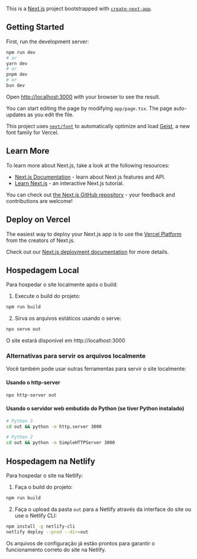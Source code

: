 This is a [Next.js](https://nextjs.org) project bootstrapped with [`create-next-app`](https://nextjs.org/docs/app/api-reference/cli/create-next-app).

## Getting Started

First, run the development server:

```bash
npm run dev
# or
yarn dev
# or
pnpm dev
# or
bun dev
```

Open [http://localhost:3000](http://localhost:3000) with your browser to see the result.

You can start editing the page by modifying `app/page.tsx`. The page auto-updates as you edit the file.

This project uses [`next/font`](https://nextjs.org/docs/app/building-your-application/optimizing/fonts) to automatically optimize and load [Geist](https://vercel.com/font), a new font family for Vercel.

## Learn More

To learn more about Next.js, take a look at the following resources:

- [Next.js Documentation](https://nextjs.org/docs) - learn about Next.js features and API.
- [Learn Next.js](https://nextjs.org/learn) - an interactive Next.js tutorial.

You can check out [the Next.js GitHub repository](https://github.com/vercel/next.js) - your feedback and contributions are welcome!

## Deploy on Vercel

The easiest way to deploy your Next.js app is to use the [Vercel Platform](https://vercel.com/new?utm_medium=default-template&filter=next.js&utm_source=create-next-app&utm_campaign=create-next-app-readme) from the creators of Next.js.

Check out our [Next.js deployment documentation](https://nextjs.org/docs/app/building-your-application/deploying) for more details.

## Hospedagem Local

Para hospedar o site localmente após o build:

1. Execute o build do projeto:
```bash
npm run build
```

2. Sirva os arquivos estáticos usando o serve:
```bash
npx serve out
```

O site estará disponível em http://localhost:3000

### Alternativas para servir os arquivos localmente

Você também pode usar outras ferramentas para servir o site localmente:

#### Usando o http-server
```bash
npx http-server out
```

#### Usando o servidor web embutido do Python (se tiver Python instalado)
```bash
# Python 3
cd out && python -m http.server 3000

# Python 2
cd out && python -m SimpleHTTPServer 3000
```

## Hospedagem na Netlify

Para hospedar o site na Netlify:

1. Faça o build do projeto:
```bash
npm run build
```

2. Faça o upload da pasta `out` para a Netlify através da interface do site ou use o Netlify CLI:
```bash
npm install -g netlify-cli
netlify deploy --prod --dir=out
```

Os arquivos de configuração já estão prontos para garantir o funcionamento correto do site na Netlify.
